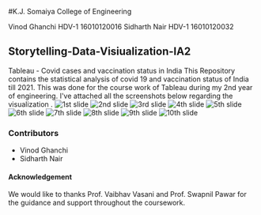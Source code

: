 #K.J. Somaiya College of Engineering

Vinod Ghanchi HDV-1 16010120016
Sidharth Nair HDV-1 16010120032
## Storytelling-Data-Visiualization-IA2
Tableau - Covid cases and vaccination status in India
This Repository contains the statistical analysis of covid 19 and vaccination status of India till 2021. This was done for the course work of Tableau during my 2nd year of engineering. I've attached all the screenshots below regarding the visualization .
![1st slide](https://user-images.githubusercontent.com/80514865/144592974-055cfa43-8ce8-490b-a01f-0d9d3e4b9881.jpg)
![2nd slide](https://user-images.githubusercontent.com/80514865/144592983-80161934-145d-455f-bc76-49b981c041ae.jpg)
![3rd slide](https://user-images.githubusercontent.com/80514865/144592989-c6fe956d-37c1-47e7-9e23-14073fe53f3e.jpg)
![4th slide](https://user-images.githubusercontent.com/80514865/144592994-5053ce60-c228-4509-8675-d50509cc0eaa.jpg)
![5th slide](https://user-images.githubusercontent.com/80514865/144593000-7023c2c4-7d4e-4b22-a2c2-26be6a8cbd40.jpg)
![6th slide](https://user-images.githubusercontent.com/80514865/144593005-8ffe2230-f2d2-4496-854e-1757062f41cd.jpg)
![7th slide](https://user-images.githubusercontent.com/80514865/144593012-3898d1c9-c4fc-4ae9-9217-1b8af292c447.jpg)
![8th slide](https://user-images.githubusercontent.com/80514865/144593024-b00b1cfc-7e83-416f-b349-97f8471171b1.jpg)
![9th slide](https://user-images.githubusercontent.com/80514865/144593036-bda34820-057a-4751-9c98-a052f8111a83.jpg)
![10th slide](https://user-images.githubusercontent.com/80514865/144593048-82e107aa-4c6e-4668-892f-c780f552dabf.jpg)

### Contributors

  - Vinod Ghanchi
  - Sidharth Nair

#### Acknowledgement 

We would like to thanks Prof. Vaibhav Vasani and Prof. Swapnil Pawar for the guidance and support throughout the coursework.

